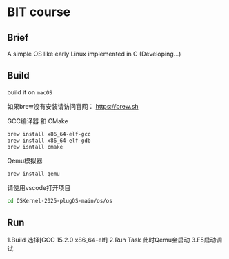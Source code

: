 # BIT course

## Brief

A simple OS like early Linux implemented in C (Developing...)

## Build

build it on `macOS`

如果brew没有安装请访问官网：
https://brew.sh

GCC编译器 和 CMake
```bash
brew install x86_64-elf-gcc
brew install x86_64-elf-gdb
brew isntall cmake
```

Qemu模拟器
```bash
brew install qemu
```

请使用vscode打开项目
```bash
cd OSKernel-2025-plugOS-main/os/os
```

## Run

1.Build
选择[GCC 15.2.0 x86_64-elf]
2.Run Task
此时Qemu会启动
3.F5启动调试
